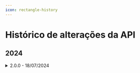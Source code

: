 ```yaml
---
icon: rectangle-history
---
```


# Histórico de alterações da API

## 2024

<details>

<summary>2.0.0 - 18/07/2024</summary>

Criada a versão dois (V2) dos seguintes métodos:

* [POST api/v2/processo/enviar-documento-para-assinar](https://manual.arquivar.com/manual-arqsign/administracao/integracoes/api/metodos-disponiveis-na-api/1.-processo/1.1.post-api-v2-processo-enviar-documento-para-assinar)

Nesta versão foram incluídos os parâmetros **gerarQrCode** e **obrigarLeitura**, além da opção de enviar mais de um documento no formato .pdf no processo.

* [GET /api/v2/processo/{idProcesso](https://manual.arquivar.com/manual-arqsign/administracao/integracoes/api/metodos-disponiveis-na-api/1.-processo/1.2.get-api-v2-processo-idprocesso)}

A nova versão do serviço de buscar o processo permite retornar todos os documentos do processo informado, o que não é possível com a utilização da versão 1 do serviço.

</details>
